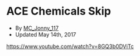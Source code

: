# ACE Chemicals Skip
- By [MC_Jonny_117](https://www.speedrun.com/user/MC_Jonny_117)
- Updated May 14th, 2017

https://www.youtube.com/watch?v=8GQ3b0DViTc